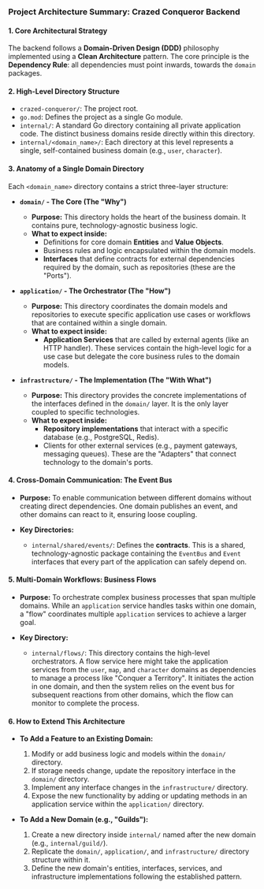### Project Architecture Summary: Crazed Conqueror Backend

#### 1. Core Architectural Strategy

The backend follows a **Domain-Driven Design (DDD)** philosophy implemented using a **Clean Architecture** pattern. The core principle is the **Dependency Rule**: all dependencies must point inwards, towards the `domain` packages.

#### 2. High-Level Directory Structure

*   `crazed-conqueror/`: The project root.
*   `go.mod`: Defines the project as a single Go module.
*   `internal/`: A standard Go directory containing all private application code. The distinct business domains reside directly within this directory.
*   `internal/<domain_name>/`: Each directory at this level represents a single, self-contained business domain (e.g., `user`, `character`).

#### 3. Anatomy of a Single Domain Directory

Each `<domain_name>` directory contains a strict three-layer structure:

*   **`domain/` - The Core (The "Why")**
    *   **Purpose:** This directory holds the heart of the business domain. It contains pure, technology-agnostic business logic.
    *   **What to expect inside:**
        *   Definitions for core domain **Entities** and **Value Objects**.
        *   Business rules and logic encapsulated within the domain models.
        *   **Interfaces** that define contracts for external dependencies required by the domain, such as repositories (these are the "Ports").

*   **`application/` - The Orchestrator (The "How")**
    *   **Purpose:** This directory coordinates the domain models and repositories to execute specific application use cases or workflows that are contained within a single domain.
    *   **What to expect inside:**
        *   **Application Services** that are called by external agents (like an HTTP handler). These services contain the high-level logic for a use case but delegate the core business rules to the domain models.

*   **`infrastructure/` - The Implementation (The "With What")**
    *   **Purpose:** This directory provides the concrete implementations of the interfaces defined in the `domain/` layer. It is the only layer coupled to specific technologies.
    *   **What to expect inside:**
        *   **Repository implementations** that interact with a specific database (e.g., PostgreSQL, Redis).
        *   Clients for other external services (e.g., payment gateways, messaging queues). These are the "Adapters" that connect technology to the domain's ports.

#### 4. Cross-Domain Communication: The Event Bus

*   **Purpose:** To enable communication between different domains without creating direct dependencies. One domain publishes an event, and other domains can react to it, ensuring loose coupling.

*   **Key Directories:**
    *   `internal/shared/events/`: Defines the **contracts**. This is a shared, technology-agnostic package containing the `EventBus` and `Event` interfaces that every part of the application can safely depend on.

#### 5. Multi-Domain Workflows: Business Flows

*   **Purpose:** To orchestrate complex business processes that span multiple domains. While an `application` service handles tasks within one domain, a "flow" coordinates multiple `application` services to achieve a larger goal.

*   **Key Directory:**
    *   `internal/flows/`: This directory contains the high-level orchestrators. A flow service here might take the application services from the `user`, `map`, and `character` domains as dependencies to manage a process like "Conquer a Territory". It initiates the action in one domain, and then the system relies on the event bus for subsequent reactions from other domains, which the flow can monitor to complete the process.

#### 6. How to Extend This Architecture

*   **To Add a Feature to an Existing Domain:**
    1.  Modify or add business logic and models within the `domain/` directory.
    2.  If storage needs change, update the repository interface in the `domain/` directory.
    3.  Implement any interface changes in the `infrastructure/` directory.
    4.  Expose the new functionality by adding or updating methods in an application service within the `application/` directory.

*   **To Add a New Domain (e.g., "Guilds"):**
    1.  Create a new directory inside `internal/` named after the new domain (e.g., `internal/guild/`).
    2.  Replicate the `domain/`, `application/`, and `infrastructure/` directory structure within it.
    3.  Define the new domain's entities, interfaces, services, and infrastructure implementations following the established pattern.